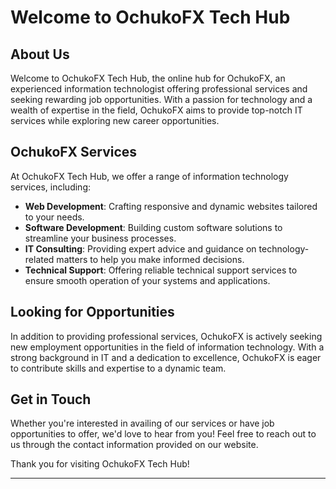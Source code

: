 # Welcome to OchukoFX Tech Hub

## About Us

Welcome to OchukoFX Tech Hub, the online hub for OchukoFX, an experienced information technologist offering professional services and seeking rewarding job opportunities. With a passion for technology and a wealth of expertise in the field, OchukoFX aims to provide top-notch IT services while exploring new career opportunities.

## OchukoFX Services

At OchukoFX Tech Hub, we offer a range of information technology services, including:

- **Web Development**: Crafting responsive and dynamic websites tailored to your needs.
- **Software Development**: Building custom software solutions to streamline your business processes.
- **IT Consulting**: Providing expert advice and guidance on technology-related matters to help you make informed decisions.
- **Technical Support**: Offering reliable technical support services to ensure smooth operation of your systems and applications.

## Looking for Opportunities

In addition to providing professional services, OchukoFX is actively seeking new employment opportunities in the field of information technology. With a strong background in IT and a dedication to excellence, OchukoFX is eager to contribute skills and expertise to a dynamic team.

## Get in Touch

Whether you're interested in availing of our services or have job opportunities to offer, we'd love to hear from you! Feel free to reach out to us through the contact information provided on our website.

Thank you for visiting OchukoFX Tech Hub!

---
